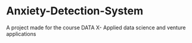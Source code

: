 # Anxiety-Detection-System
A project made for the course DATA X- Applied data science and venture applications
